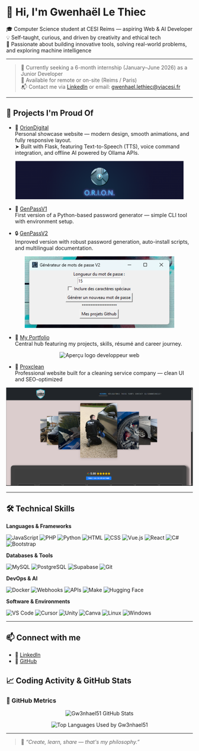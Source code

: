 # 👋 Hi, I'm Gwenhaël Le Thiec

🎓 Computer Science student at CESI Reims — aspiring Web & AI Developer  
💡 Self-taught, curious, and driven by creativity and ethical tech  
🧠 Passionate about building innovative tools, solving real-world problems, and exploring machine intelligence

---

> 🎯 Currently seeking a 6-month internship (January–June 2026) as a Junior Developer  
> 🏢 Available for remote or on-site (Reims / Paris)  
> 📬 Contact me via [LinkedIn](https://www.linkedin.com/in/gwenhael-le-thiec) or email: gwenhael.lethiec@viacesi.fr

---

## 🚀 Projects I'm Proud Of

- 🤖 [OrionDigital](https://oriondigital.tech)  
  Personal showcase website — modern design, smooth animations, and fully responsive layout.  
  ➤ Built with Flask, featuring Text-to-Speech (TTS), voice command integration, and offline AI powered by Ollama APIs.

<p align="center">
  <img src="./images/orion_banner.png" width="90%" alt="Aperçu bannière Orion">
</p>

- 🔐 [GenPassV1](https://github.com/Gw3nhael51/GenpassV1)  
  First version of a Python-based password generator — simple CLI tool with environment setup.

- 🔒 [GenPassV2](https://github.com/Gw3nhael51/GenpassV2)  
  Improved version with robust password generation, auto-install scripts, and multilingual documentation.

<p align="center">
  <img src="./images/screen.png" width="80%" alt="Aperçu GenPassV2">
</p>

- 🎨 [My Portfolio](https://myportfolio-by-swennsco.online)  
  Central hub featuring my projects, skills, résumé and career journey.

<p align="center">
  <img src="https://myportfolio-by-swennsco.online/Images/devweb.png" width="30%" alt="Aperçu logo developpeur web">
</p>

- 🧼 [Proxclean](https://proxclean.fr)  
  Professional website built for a cleaning service company — clean UI and SEO-optimized

<p align="center">
  <img src="./images/proxclean.png" width="100%" alt="Aperçu page index Proxclean.fr">
</p>

---

## 🛠️ Technical Skills

**Languages & Frameworks**

![JavaScript](https://img.shields.io/badge/JavaScript-F7DF1E?logo=javascript&logoColor=black)
![PHP](https://img.shields.io/badge/PHP-777BB4?logo=php&logoColor=white)
![Python](https://img.shields.io/badge/Python-3776AB?logo=python&logoColor=white)
![HTML](https://img.shields.io/badge/HTML5-E34F26?logo=html5&logoColor=white)
![CSS](https://img.shields.io/badge/CSS3-1572B6?logo=css3&logoColor=white)
![Vue.js](https://img.shields.io/badge/Vue.js-35495E?logo=vue.js&logoColor=4FC08D)
![React](https://img.shields.io/badge/React-20232A?logo=react&logoColor=61DAFB)
![C#](https://img.shields.io/badge/C%23-239120?logo=csharp&logoColor=white)
![Bootstrap](https://img.shields.io/badge/Bootstrap-563D7C?logo=bootstrap&logoColor=white)

**Databases & Tools**

![MySQL](https://img.shields.io/badge/MySQL-4479A1?logo=mysql&logoColor=white)
![PostgreSQL](https://img.shields.io/badge/PostgreSQL-336791?logo=postgresql&logoColor=white)
![Supabase](https://img.shields.io/badge/Supabase-3ECF8E?logo=supabase&logoColor=white)
![Git](https://img.shields.io/badge/Git-F05032?logo=git&logoColor=white)

**DevOps & AI**

![Docker](https://img.shields.io/badge/Docker-2496ED?logo=docker&logoColor=white)
![Webhooks](https://img.shields.io/badge/Webhooks-000000?logo=webhooks&logoColor=white)
![APIs](https://img.shields.io/badge/API-0052CC?logo=graphql&logoColor=white)
![Make](https://img.shields.io/badge/Make-000000?logo=make&logoColor=white)
![Hugging Face](https://img.shields.io/badge/HuggingFace-FCC624?logo=huggingface&logoColor=black)

**Software & Environments**

![VS Code](https://img.shields.io/badge/VS_Code-007ACC?logo=visual-studio-code&logoColor=white)
![Cursor](https://img.shields.io/badge/Cursor-000000?logo=cursor&logoColor=white)
![Unity](https://img.shields.io/badge/Unity-000000?logo=unity&logoColor=white)
![Canva](https://img.shields.io/badge/Canva-00C4CC?logo=canva&logoColor=white)
![Linux](https://img.shields.io/badge/Linux-FCC624?logo=linux&logoColor=black)
![Windows](https://img.shields.io/badge/Windows-0078D6?logo=windows&logoColor=white)

---

## 📫 Connect with me

- 🔗 [LinkedIn](https://www.linkedin.com/in/gwenhael-le-thiec)
- 🧠 [GitHub](https://github.com/Gw3nhael51)

## 📈 Coding Activity & GitHub Stats

### 🚀 GitHub Metrics

<p align="center">
  <img src="https://github-readme-stats.vercel.app/api?username=Gw3nhael51&show_icons=true&theme=radical&hide_title=true" alt="Gw3nhael51 GitHub Stats" />
</p>

<p align="center">
  <img src="https://github-readme-stats.vercel.app/api/top-langs/?username=Gw3nhael51&layout=donut&theme=radical&hide_title=true" alt="Top Languages Used by Gw3nhael51" />
</p>

---

> 🧠 _“Create, learn, share — that's my philosophy.”_
